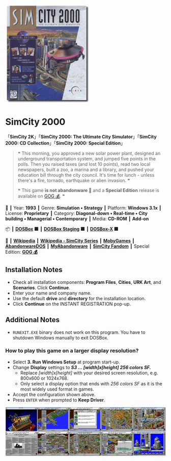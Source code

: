 ![](Thumbnail.png "application-thumbnail")

# SimCity 2000

「**SimCity 2K**」「**SimCity 2000: The Ultimate City Simulator**」「**SimCity 2000: CD Collection**」「**SimCity 2000: Special Edition**」

> ❝ This morning, you approved a new solar power plant, designed an underground transportation system, and jumped five points in the polls. Then you raised taxes (and lost 10 points), read two local newspapers, built a zoo, a marina and a library, and pushed your education bill through the city council. It's time for lunch - unless there's a fire, tornado, earthquake or alien invasion. ❞
>
> ❝ This game **is not abandonware 🚫** and a **Special Edition** release is available on [GOG 💰](https://www.gog.com/en/game/simcity_2000_special_edition). ❞
>

📌 ┃ Year: **1993** ┃ Genre: **Simulation • Strategy** ┃ Platform: **Windows 3.1x** ┃ License: **Proprietary** ┃ Category: **Diagonal-down • Real-time • City building • Managerial • Contemporary** ┃ Media: **CD-ROM** ┃ **Add-on** 

📦 ┃ **[DOSBox](https://www.dosbox.com/) 🟩** ┃ **[DOSBox Staging](https://dosbox-staging.github.io/) 🟩** ┃ **[DOSBox-X](https://dosbox-x.com/) 🟩** 

📎 ┃ **[Wikipedia](https://en.wikipedia.org/wiki/SimCity_2000)** ┃ **[Wikipedia - SimCity Series](https://en.wikipedia.org/wiki/SimCity)** ┃ **[MobyGames](https://www.mobygames.com/game/657/simcity-2000/)** ┃ **[AbandonwareDOS](https://www.abandonwaredos.com/abandonware-game.php?abandonware=SimCity+2000&gid=630)** ┃ **[MyAbandonware](https://www.myabandonware.com/game/simcity-2000-cd-collection-311)** ┃ **[SimCity Fandom](https://simcity.fandom.com/wiki/SimCity_2000)** ┃ Special Edition: **[GOG 💰](https://www.gog.com/en/game/simcity_2000_special_edition)** 

## Installation Notes
- Check all installation components: **Program Files**, **Cities**, **URK Art**, and **Scenarios**. Click **Continue**.
- Enter your name and company name.
- Use the default **drive** and **directory** for the installation location.
- Click **Continue** on the INSTANT REGISTRATION pop-up.

## Additional Notes
- `RUNEXIT.EXE` binary does not work on this program. You have to shutdown Windows manually to exit DOSBox.

### How to play this game on a larger display resolution?
- Select **3. Run Windows Setup** at program start-up.
- Change **Display** settings to _**S3 ... [width]x[height] 256 colors SF.**_
  - Replace *[width]x[height]* with your desired screen resolution, e.g. 800x600 or 1024x768.
  - Only select a display option that ends with *256 colors SF* as it is the most widely used format in games.
- Accept the configuration shown above.
- Press `ENTER` when prompted to **Keep Driver**.

![](Montage.png "SimCity 2000")

